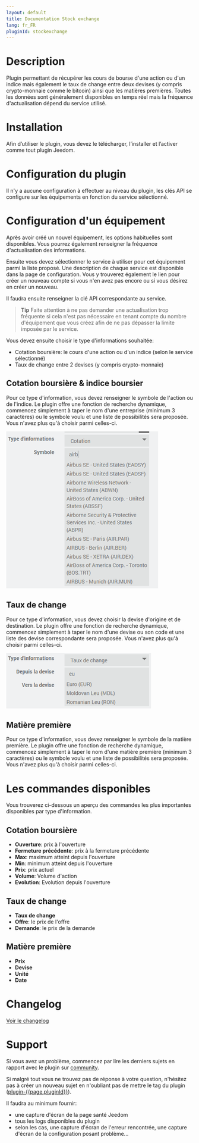 ```yaml
---
layout: default
title: Documentation Stock exchange
lang: fr_FR
pluginId: stockexchange
---
```


# Description

Plugin permettant de récupérer les cours de bourse d'une action ou d'un indice mais également le taux de change entre deux devises (y compris crypto-monnaie comme le bitcoin) ainsi que les matières premières.
Toutes les données sont généralement disponibles en temps réel mais la fréquence d'actualisation dépend du service utilisé.

# Installation

Afin d’utiliser le plugin, vous devez le télécharger, l’installer et l’activer comme tout plugin Jeedom.

# Configuration du plugin

Il n'y a aucune configuration à effectuer au niveau du plugin, les clés API se configure sur les équipements en fonction du service sélectionné.

# Configuration d'un équipement

Après avoir créé un nouvel équipement, les options habituelles sont disponibles.
Vous pourrez également renseigner la fréquence d'actualisation des informations.

Ensuite vous devez sélectionner le service à utiliser pour cet équipement parmi la liste proposé. Une description de chaque service est disponible dans la page de configuration. Vous y trouverez également le lien pour créer un nouveau compte si vous n'en avez pas encore ou si vous désirez en créer un nouveau.

Il faudra ensuite renseigner la clé API correspondante au service.

> **Tip**
> Faite attention à ne pas demander une actualisation trop fréquente si cela n'est pas nécessaire en tenant compte du nombre d'équipement que vous créez afin de ne pas dépasser la limite imposée par le service.

Vous devez ensuite choisir le type d'informations souhaitée:

- Cotation boursière: le cours d'une action ou d'un indice (selon le service sélectionné)
- Taux de change entre 2 devises (y compris crypto-monnaie)

## Cotation boursière & indice boursier

Pour ce type d'information, vous devez renseigner le symbole de l'action ou de l'indice.
Le plugin offre une fonction de recherche dynamique, commencez simplement à taper le nom d'une entreprise (minimum 3 caractères) ou le symbole voulu et une liste de possibilités sera proposée. Vous n'avez plus qu'à choisir parmi celles-ci.

![Configuration symbole](../images/config_symbol.png "Configuration symbole")

## Taux de change

Pour ce type d'information, vous devez choisir la devise d'origine et de destination.
Le plugin offre une fonction de recherche dynamique, commencez simplement à taper le nom d'une devise ou son code et une liste des devise correspondante sera proposée. Vous n'avez plus qu'à choisir parmi celles-ci.

![Configuration devise](../images/config_currency.png "Configuration devise")

## Matière première

Pour ce type d'information, vous devez renseigner le symbole de la matière première.
Le plugin offre une fonction de recherche dynamique, commencez simplement à taper le nom d'une matière première (minimum 3 caractères) ou le symbole voulu et une liste de possibilités sera proposée. Vous n'avez plus qu'à choisir parmi celles-ci.

# Les commandes disponibles

Vous trouverez ci-dessous un aperçu des commandes les plus importantes disponibles par type d'information.

## Cotation boursière

- **Ouverture**: prix à l'ouverture
- **Fermeture précédente**: prix à la fermeture précédente
- **Max**: maximum atteint depuis l'ouverture
- **Min**: minimum atteint depuis l'ouverture
- **Prix**: prix actuel
- **Volume**: Volume d'action
- **Evolution**: Evolution depuis l'ouverture

## Taux de change

- **Taux de change**
- **Offre**: le prix de l'offre
- **Demande**: le prix de la demande

## Matière première

- **Prix**
- **Devise**
- **Unité**
- **Date**

# Changelog

[Voir le changelog](./changelog)

# Support

Si vous avez un problème, commencez par lire les derniers sujets en rapport avec le plugin sur [community]({{site.forum}}/tags/plugin-{{page.pluginId}}).

Si malgré tout vous ne trouvez pas de réponse à votre question, n'hésitez pas à créer un nouveau sujet en n'oubliant pas de mettre le tag du plugin ([plugin-{{page.pluginId}}]({{site.forum}}/tags/plugin-{{page.pluginId}})).

Il faudra au minimum fournir:

- une capture d'écran de la page santé Jeedom
- tous les logs disponibles du plugin
- selon les cas, une capture d'écran de l'erreur rencontrée, une capture d'écran de la configuration posant problème...
